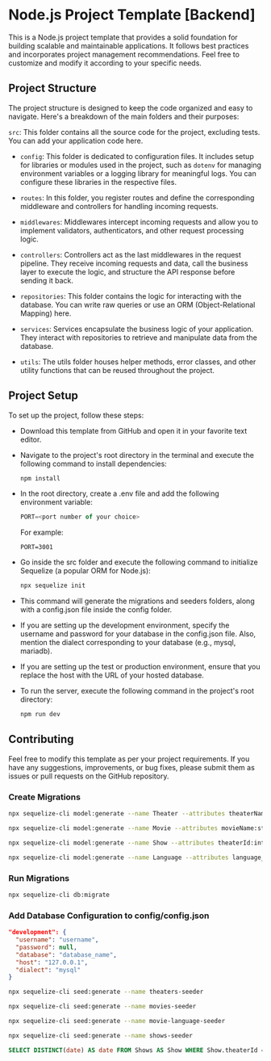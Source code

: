 # Node.js Project Template [Backend]

This is a Node.js project template that provides a solid foundation for building scalable and maintainable applications. It follows best practices and incorporates project management recommendations. Feel free to customize and modify it according to your specific needs.

## Project Structure
The project structure is designed to keep the code organized and easy to navigate. Here's a breakdown of the main folders and their purposes:

`src`: This folder contains all the source code for the project, excluding tests. You can add your application code here.

  - `config`: This folder is dedicated to configuration files. It includes setup for libraries or modules used in the project, such as `dotenv` for managing environment variables or a logging library for meaningful logs. You can configure these libraries in the respective files.

  - `routes`: In this folder, you register routes and define the corresponding middleware and controllers for handling incoming requests.

  - `middlewares`: Middlewares intercept incoming requests and allow you to implement validators, authenticators, and other request processing logic.

  - `controllers`: Controllers act as the last middlewares in the request pipeline. They receive incoming requests and data, call the business layer to execute the logic, and structure the API response before sending it back.

  - `repositories`: This folder contains the logic for interacting with the database. You can write raw queries or use an ORM (Object-Relational Mapping) here.

  - `services`: Services encapsulate the business logic of your application. They interact with repositories to retrieve and manipulate data from the database.

  - `utils`: The utils folder houses helper methods, error classes, and other utility functions that can be reused throughout the project.

## Project Setup
To set up the project, follow these steps:

  - Download this template from GitHub and open it in your favorite text editor.

  - Navigate to the project's root directory in the terminal and execute the following command to install dependencies:

    ```bash
    npm install
    ```
  - In the root directory, create a .env file and add the following environment variable:
    ```js
    PORT=<port number of your choice>
    ```
    For example:
    ```
    PORT=3001
    ```
  - Go inside the src folder and execute the following command to initialize Sequelize (a popular ORM for Node.js):
    ```bash
    npx sequelize init
    ```
  - This command will generate the migrations and seeders folders, along with a config.json file inside the config folder.

  - If you are setting up the development environment, specify the username and password for your database in the config.json file. Also, mention the dialect corresponding to your database (e.g., mysql, mariadb).

  - If you are setting up the test or production environment, ensure that you replace the host with the URL of your hosted database.

  - To run the server, execute the following command in the project's root directory:
    ```bash
    npm run dev
    ```

## Contributing
Feel free to modify this template as per your project requirements. If you have any suggestions, improvements, or bug fixes, please submit them as issues or pull requests on the GitHub repository.


### **Create Migrations**
```bash
npx sequelize-cli model:generate --name Theater --attributes theaterName:string,address:string
```

```bash
npx sequelize-cli model:generate --name Movie --attributes movieName:string,languageId:integer
```

```bash
npx sequelize-cli model:generate --name Show --attributes theaterId:integer,movieId:integer,date:date,time:time
```

```bash
npx sequelize-cli model:generate --name Language --attributes language_Name:string
```

### **Run Migrations**
```bash
npx sequelize-cli db:migrate
```


### **Add Database Configuration to config/config.json**
```json
"development": {
  "username": "username", 
  "password": null,          
  "database": "database_name",
  "host": "127.0.0.1",          
  "dialect": "mysql"             
}
```


```bash
npx sequelize-cli seed:generate --name theaters-seeder
```

```bash
npx sequelize-cli seed:generate --name movies-seeder
```

```bash
npx sequelize-cli seed:generate --name movie-language-seeder
```

```bash
npx sequelize-cli seed:generate --name shows-seeder
```

```sql
SELECT DISTINCT(date) AS date FROM Shows AS Show WHERE Show.theaterId = 1;
```